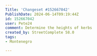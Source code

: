 ```yaml
---
Title: 'Changeset #152667042'
PublishDate: 2024-06-14T09:19:44Z
id: 152667042
user: Pete24
comment: Determine the heights of kerbs
created_by: StreetComplete 58.0
tags:
- Montenegro

---
```

